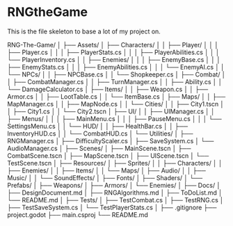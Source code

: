 # RNGtheGame

This is the file skeleton to base a lot of my project on.

RNG-The-Game/
│
├── Assets/
│   ├── Characters/
│   │   ├── Player/
│   │   │   ├── Player.cs
│   │   │   ├── PlayerStats.cs
│   │   │   ├── PlayerAbilities.cs
│   │   │   └── PlayerInventory.cs
│   │   ├── Enemies/
│   │   │   ├── EnemyBase.cs
│   │   │   ├── EnemyStats.cs
│   │   │   ├── EnemyAbilities.cs
│   │   │   └── EnemyAI.cs
│   │   └── NPCs/
│   │       ├── NPCBase.cs
│   │       └── Shopkeeper.cs
│   ├── Combat/
│   │   ├── CombatManager.cs
│   │   ├── TurnManager.cs
│   │   ├── Ability.cs
│   │   └── DamageCalculator.cs
│   ├── Items/
│   │   ├── Weapon.cs
│   │   ├── Armor.cs
│   │   ├── LootTable.cs
│   │   └── ItemBase.cs
│   ├── Maps/
│   │   ├── MapManager.cs
│   │   ├── MapNode.cs
│   │   └── Cities/
│   │       ├── City1.tscn
│   │       ├── City1.cs
│   │       └── City2.tscn
│   ├── UI/
│   │   ├── UIManager.cs
│   │   ├── Menus/
│   │   │   ├── MainMenu.cs
│   │   │   ├── PauseMenu.cs
│   │   │   └── SettingsMenu.cs
│   │   └── HUD/
│   │       ├── HealthBar.cs
│   │       ├── InventoryHUD.cs
│   │       └── CombatHUD.cs
│   └── Utilities/
│       ├── RNGManager.cs
│       ├── DifficultyScaler.cs
│       ├── SaveSystem.cs
│       └── AudioManager.cs
│
├── Scenes/
│   ├── MainScene.tscn
│   ├── CombatScene.tscn
│   ├── MapScene.tscn
│   ├── UIScene.tscn
│   └── TestScene.tscn
│
├── Resources/
│   ├── Sprites/
│   │   ├── Characters/
│   │   ├── Enemies/
│   │   ├── Items/
│   │   └── Maps/
│   ├── Audio/
│   │   ├── Music/
│   │   └── SoundEffects/
│   ├── Fonts/
│   ├── Shaders/
│   └── Prefabs/
│       ├── Weapons/
│       ├── Armors/
│       └── Enemies/
│
├── Docs/
│   ├── DesignDocument.md
│   ├── RNGAlgorithms.md
│   ├── ToDoList.md
│   └── README.md
│
├── Tests/
│   ├── TestCombat.cs
│   ├── TestRNG.cs
│   ├── TestSaveSystem.cs
│   └── TestPlayerStats.cs
│
├── .gitignore
├── project.godot
├── main.csproj
└── README.md
